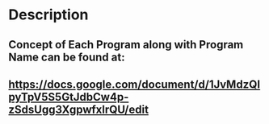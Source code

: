 # Description


Concept of Each Program along with Program Name can be found at:
---
https://docs.google.com/document/d/1JvMdzQIpyTpV5S5GtJdbCw4p-zSdsUgg3XgpwfxlrQU/edit
---

